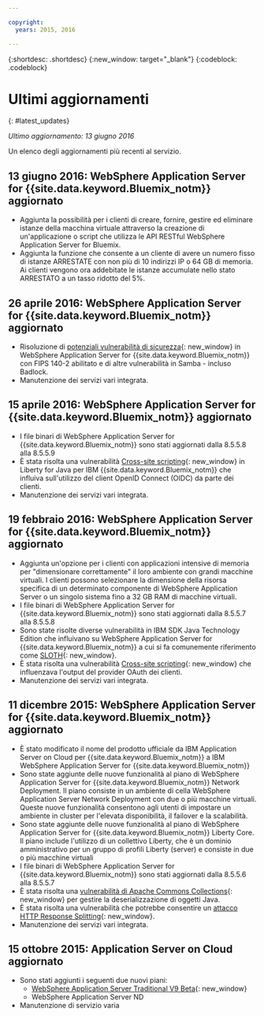 ```yaml
---

copyright:
  years: 2015, 2016

---
```


{:shortdesc: .shortdesc}
{:new_window: target="_blank"}
{:codeblock: .codeblock}

# Ultimi aggiornamenti
{: #latest_updates}

*Ultimo aggiornamento: 13 giugno 2016*

Un elenco degli aggiornamenti più recenti al servizio.

## 13 giugno 2016: WebSphere Application Server for {{site.data.keyword.Bluemix_notm}} aggiornato

* Aggiunta la possibilità per i clienti di creare, fornire, gestire ed eliminare istanze della macchina virtuale attraverso la creazione di un'applicazione o script che utilizza le API RESTful WebSphere Application Server for Bluemix.
* Aggiunta la funzione che consente a un cliente di avere un numero fisso di istanze ARRESTATE con non più di 10 indirizzi IP o 64 GB di memoria. Ai clienti vengono ora addebitate le istanze accumulate nello stato ARRESTATO a un tasso ridotto del 5%.

## 26 aprile 2016: WebSphere Application Server for {{site.data.keyword.Bluemix_notm}} aggiornato

* Risoluzione di [potenziali vulnerabilità di sicurezza](http://www-01.ibm.com/support/docview.wss?uid=swg21982128){: new_window} in WebSphere Application Server for {{site.data.keyword.Bluemix_notm}} con FIPS 140-2 abilitato e di altre vulnerabilità in Samba - incluso Badlock.
* Manutenzione dei servizi vari integrata.

## 15 aprile 2016: WebSphere Application Server for {{site.data.keyword.Bluemix_notm}} aggiornato

* I file binari di WebSphere Application Server for {{site.data.keyword.Bluemix_notm}} sono stati aggiornati dalla 8.5.5.8 alla 8.5.5.9
* È stata risolta una vulnerabilità [Cross-site scripting](http://www-01.ibm.com/support/docview.wss?uid=swg21981221){: new_window} in Liberty for Java per IBM {{site.data.keyword.Bluemix_notm}} che influiva sull'utilizzo del client OpenID Connect (OIDC) da parte dei clienti.
* Manutenzione dei servizi vari integrata.

## 19 febbraio 2016: WebSphere Application Server for {{site.data.keyword.Bluemix_notm}} aggiornato
* Aggiunta un'opzione per i clienti con applicazioni intensive di memoria per "dimensionare correttamente" il loro ambiente con grandi macchine virtuali. I clienti possono selezionare la dimensione della risorsa specifica di un determinato componente di WebSphere Application Server o un singolo sistema fino a 32 GB RAM di macchine virtuali.
* I file binari di WebSphere Application Server for {{site.data.keyword.Bluemix_notm}} sono stati aggiornati dalla 8.5.5.7 alla 8.5.5.8
* Sono state risolte diverse vulnerabilità in IBM SDK Java Technology Edition che influivano su WebSphere Application Server for {{site.data.keyword.Bluemix_notm}} a cui si fa comunemente riferimento come [SLOTH](http://www-01.ibm.com/support/docview.wss?uid=swg21977244){: new_window}.
* È stata risolta una vulnerabilità [Cross-site scripting](http://www-01.ibm.com/support/docview.wss?uid=swg21976337){: new_window} che influenzava l'output del provider OAuth dei clienti.
* Manutenzione dei servizi vari integrata.

## 11 dicembre 2015: WebSphere Application Server for {{site.data.keyword.Bluemix_notm}} aggiornato
* È stato modificato il nome del prodotto ufficiale da IBM Application Server on Cloud per {{site.data.keyword.Bluemix_notm}} a IBM WebSphere Application Server for {{site.data.keyword.Bluemix_notm}}
* Sono state aggiunte delle nuove funzionalità al piano di WebSphere Application Server for {{site.data.keyword.Bluemix_notm}} Network Deployment. Il piano consiste in un ambiente di cella WebSphere Application Server Network Deployment con due o più macchine virtuali. Queste nuove funzionalità consentono agli utenti di impostare un ambiente in cluster per l'elevata disponibilità, il failover e la scalabilità.
* Sono state aggiunte delle nuove funzionalità al piano di WebSphere Application Server for {{site.data.keyword.Bluemix_notm}} Liberty Core. Il piano include l'utilizzo di un collettivo Liberty, che è un dominio amministrativo per un gruppo di profili Liberty (server) e consiste in due o più macchine virtuali
* I file binari di WebSphere Application Server for {{site.data.keyword.Bluemix_notm}} sono stati aggiornati dalla 8.5.5.6 alla 8.5.5.7
* È stata risolta una [vulnerabilità di Apache Commons Collections](https://www.us-cert.gov/ncas/current-activity/2015/11/13/Apache-Commons-Collections-Java-Library-Vulnerability){: new_window} per
gestire la deserializzazione di oggetti Java.
* È stata risolta una vulnerabilità che potrebbe consentire un [attacco HTTP
Response Splitting](http://www-01.ibm.com/support/docview.wss?uid=swg21972254){: new_window}.
* Manutenzione dei servizi vari integrata.

## 15 ottobre 2015: Application Server on Cloud aggiornato
* Sono stati aggiunti i seguenti due nuovi piani:
  * [WebSphere Application Server Traditional V9 Beta](https://www-01.ibm.com/marketing/iwm/iwmdocs/web/cc/earlyprograms/websphere.shtml){: new_window}
  * WebSphere Application Server ND
* Manutenzione di servizio varia
